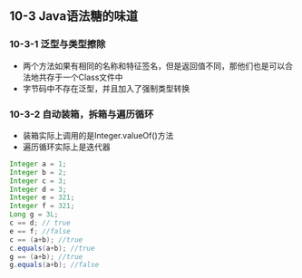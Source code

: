 ## 10-3 Java语法糖的味道

### 10-3-1 泛型与类型擦除

- 两个方法如果有相同的名称和特征签名，但是返回值不同，那他们也是可以合法地共存于一个Class文件中
- 字节码中不存在泛型，并且加入了强制类型转换

### 10-3-2 自动装箱，拆箱与遍历循环

- 装箱实际上调用的是Integer.valueOf()方法
- 遍历循环实际上是迭代器

```java
Integer a = 1;
Integer b = 2;
Integer c = 3;
Integer d = 3;
Integer e = 321;
Integer f = 321;
Long g = 3L;
c == d; // true
e == f; //false
c == (a+b); //true
c.equals(a+b); //true
g == (a+b); //true
g.equals(a+b); //false   
```

